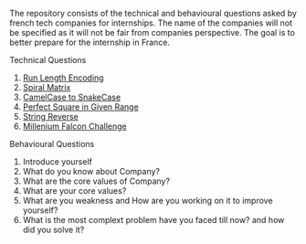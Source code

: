 The repository consists of the technical and behavioural questions asked by french tech companies for internships. The name of the companies will not be specified as it will not be fair from companies perspective. The goal is to better prepare for the internship in France.


Technical Questions
1. [Run Length Encoding](https://leetcode.com/problems/string-compression/)
2. [Spiral Matrix](https://leetcode.com/problems/spiral-matrix/)
3. [CamelCase to SnakeCase](https://www.geeksforgeeks.org/python-program-to-convert-camel-case-string-to-snake-case/)
4. [Perfect Square in Given Range](https://www.geeksforgeeks.org/print-all-perfect-squares-from-the-given-range/)
5. [String Reverse](https://leetcode.com/problems/reverse-string/)
6. [Millenium Falcon Challenge](https://github.com/dataiku/millenium-falcon-challenge)

Behavioural Questions
1. Introduce yourself
2. What do you know about Company?
3. What are the core values of Company?
4. What are your core values?
5. What are you weakness and How are you working on it to improve yourself?
6. What is the most complext problem have you faced till now? and how did you solve it? 
